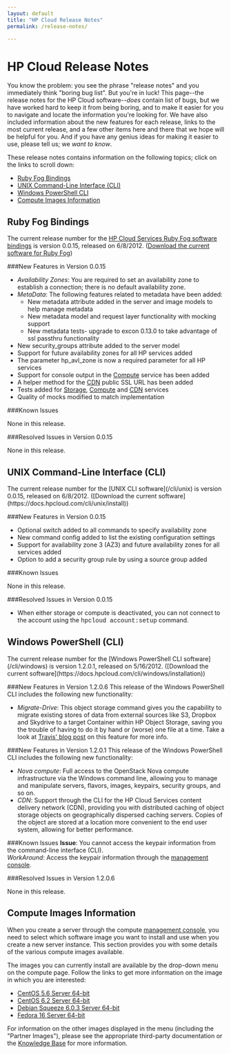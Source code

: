 ```yaml
---
layout: default
title: "HP Cloud Release Notes"
permalink: /release-notes/

---
```

# HP Cloud Release Notes

You know the problem:  you see the phrase "release notes" and you immediately think "boring bug list".  But you're in luck!  This page--the release notes for the HP Cloud software--<i>does</i> contain list of bugs, but we have worked hard to keep it from being boring, and to make it easier for you to navigate and locate the information you're looking for.  We have also included information about the new features for each release, links to the most current release, and a few other items here and there that we hope will be helpful for you.  And if you have any genius ideas for making it easier to use, please tell us; we <i>want to know</i>. 

These release notes contains information on the following topics; click on the links to scroll down:

* [Ruby Fog Bindings](#RubyFogBindings)
* [UNIX Command-Line Interface (CLI)](#UNIXCLI)
* [Windows PowerShell CLI](#WindowsPowerShellCLI)
* [Compute Images Information](#ComputeImagesInformation)

<!--Doug: section for APIs?-->

<h2 id="RubyFogBindings">Ruby Fog Bindings</h2>

The current release number for the [HP Cloud Services Ruby Fog software bindings](/bindings) is version 0.0.15, released on 6/8/2012.  ([Download the current software for Ruby Fog](https://docs.hpcloud.com/bindings/fog/install))

###New Features in Version 0.0.15

* <i>Availability Zones</i>: You are required to set an availability zone to establish a connection; there is no default availability zone.
* <i>MetaData</i>: The following features related to metadata have been added:
    - New metadata attribute added in the server and image models to help manage metadata
    - New metadata model and request layer functionality with mocking support
    - New metadata tests- upgrade to excon 0.13.0 to take advantage of ssl passthru functionality
* New <font family="Courier">security_groups</font> attribute added to the server model
* Support for future availability zones for all HP services added
* The parameter <font family="Courier">hp_avl_zone</font> is now a required parameter for all HP services
* Support for console output in the [Compute](compute) service has been added
* A helper method for the [CDN](cdn) public SSL URL has been added
* Tests added for [Storage](object-storage), [Compute](compute) and [CDN](cdn) services
* Quality of mocks modified to match implementation

###Known Issues

None in this release.

###Resolved Issues in Version 0.0.15

None in this release.


<h2 id="UNIXCLI">UNIX Command-Line Interface (CLI)</h2>
The current release number for the [UNIX CLI software](/cli/unix) is version 0.0.15, released on 6/8/2012.  ([Download the current software](https://docs.hpcloud.com/cli/unix/install))

###New Features in Version 0.0.15

* Optional switch added to all commands to specify availability zone
* New command config added to list the existing configuration settings
* Support for availability zone 3 (AZ3) and future availability zones for all services added
* Option to add a security group rule by using a source group added

###Known Issues

None in this release.

###Resolved Issues in Version 0.0.15

* When either storage or compute is deactivated, you can not connect to the account using the <font face="Courier">hpcloud account:setup</font> command.

<h2 id="WindowsPowerShellCLI">Windows PowerShell (CLI)</h2>
The current release number for the [Windows PowerShell CLI software](/cli/windows) is version 1.2.0.1, released on 5/16/2012.  ([Download the current software](https://docs.hpcloud.com/cli/windows/installation))

###New Features in Version 1.2.0.6
This release of the Windows PowerShell CLI includes the following new functionality:

* <i>Migrate-Drive</i>: This object storage command gives you the capability to migrate existing stores of data from external sources like S3, Dropbox and Skydrive to a target Container within HP Object Storage, saving you the trouble of having to do it by hand or (worse) one file at a time.  Take a look at [Travis' blog post](http://h30529.www3.hp.com/t5/HP-Scaling-the-Cloud-Blog/Migrating-your-files-with-the-Windows-CLI/ba-p/523) on this feature for more info.

###New Features in Version 1.2.0.1
This release of the Windows PowerShell CLI includes the following new functionality:

* <i>Nova compute</i>: Full access to the OpenStack Nova compute infrastructure via the Windows command line, allowing you to manage and manipulate servers, flavors, images, keypairs, security groups, and so on.
* <i>CDN</i>: Support through the CLI for the HP Cloud Services content delivery network (CDN), providing you with distributed caching of object storage objects on geographically dispersed caching servers. Copies of the object are stored at a location more convenient to the end user system, allowing for better performance.

###Known Issues
<b>Issue</b>: You cannot access the keypair information from the command-line interface (CLI). <br>
<i>WorkAround</i>:  Access the keypair information through the [management console](https://console.hpcloud.com/dashboard).

###Resolved Issues in Version 1.2.0.6

None in this release.


<!--#jclouds Bindings
The current release number for the [HP Cloud Services jclouds bindings](/bindings) is version XX, released on DATE.  ([Download the current software for jclouds](https://region-a.geo-1.objects.hpcloudsvc.com/v1.0/89388614989714/build-downloadables/jclouds-hpcloud-alpha1.zip))

###New Features in Version XX
List of features.

###Known Issues
List of bugs and workarounds


#Management Console
The current release number for the Management Console is version XX, released on DATE.  ([Access the Management Console](https://console.hpcloud.com/))

###New Features in Version XX
List of features.

###Known Issues
List of bugs and workarounds-->

<h2 id="ComputeImagesInformation">Compute Images Information</h2>

When you create a server through the compute [management console](https://console.hpcloud.com/compute), you need to select which software image you want to install and use when you create a new server instance.  This section provides you with some details of the various compute images available.

The images you can currently install are available by the drop-down menu on the compute page.  Follow the links to get more information on the image in which you are interested:

* [CentOS 5.6 Server 64-bit](http://wiki.centos.org/Manuals/ReleaseNotes/CentOS5.6)
* [CentOS 6.2 Server 64-bit](http://wiki.centos.org/Manuals/ReleaseNotes/CentOS6.2)
* [Debian Squeeze 6.0.3 Server 64-bit](http://www.debian.org/releases/squeeze/amd64/release-notes)
* [Fedora 16 Server 64-bit](http://docs.fedoraproject.org/en-US/Fedora/16/html/Release_Notes/index.html)

For information on the other images displayed in the menu (including the "Partner Images"), please see the appropriate third-party documentation or the [Knowledge Base](https://community.hpcloud.com/) for more information.